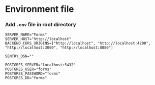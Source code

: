 # Environment file

### Add `.env` file in root directory

```
SERVER_NAME="Forms"
SERVER_HOST="http://localhost"
BACKEND_CORS_ORIGINS=["http://localhost", "http://localhost:4200", "http://localhost:3000", "http://localhost:8080"]

SENTRY_DSN=""

POSTGRES_SERVER="localhost:5432"
POSTGRES_USER="forms"
POSTGRES_PASSWORD="forms"
POSTGRES_DB="forms"
```
